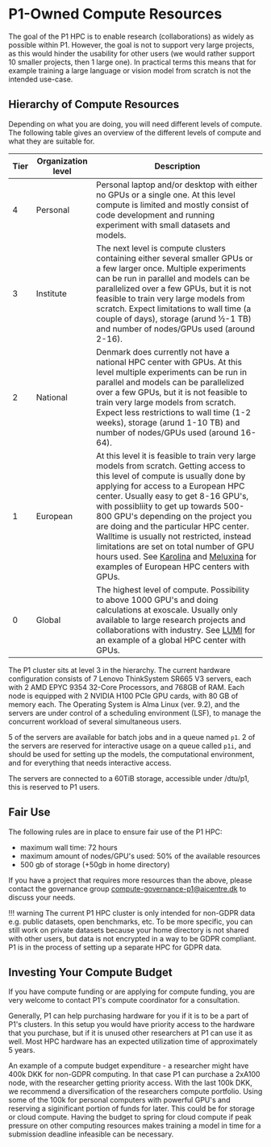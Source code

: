 # P1-Owned Compute Resources

The goal of the P1 HPC is to enable research (collaborations) as widely as possible within P1. However, the goal is not 
to support very large projects, as this would hinder the usability for other users (we would rather support 10 smaller 
projects, then 1 large one). In practical terms this means that for example training a large language or vision model 
from scratch is not the intended use-case.

## Hierarchy of Compute Resources

Depending on what you are doing, you will need different levels of compute. The following table gives an overview of the
different levels of compute and what they are suitable for.

Tier | Organization level | Description
---- | ------------------ | -----------
4    | Personal           | Personal laptop and/or desktop with either no GPUs or a single one. At this level compute is limited and mostly consist of code development and running experiment with small datasets and models.
3    | Institute          | The next level is compute clusters containing either several smaller GPUs or a few larger once. Multiple experiments can be run in parallel and models can be parallelized over a few GPUs, but it is not feasible to train very large models from scratch. Expect limitations to wall time (a couple of days), storage (arund ½-1 TB) and number of nodes/GPUs used (around 2-16).
2    | National           | Denmark does currently not have a national HPC center with GPUs. At this level multiple experiments can be run in parallel and models can be parallelized over a few GPUs, but it is not feasible to train very large models from scratch. Expect less restrictions to wall time (1-2 weeks), storage (arund 1-10 TB) and number of nodes/GPUs used (around 16-64).
1    | European           | At this level it is feasible to train very large models from scratch. Getting access to this level of compute is usually done by applying for access to a European HPC center. Usually easy to get 8-16 GPU's, with possibliity to get up towards 500-800 GPU's depending on the project you are doing and the particular HPC center. Walltime is usually not restricted, instead limitations are set on total number of GPU hours used. See [Karolina](https://eurohpc-ju.europa.eu/supercomputers/our-supercomputers_en#karolina) and [Meluxina](https://eurohpc-ju.europa.eu/supercomputers/our-supercomputers_en#meluxina) for examples of European HPC centers with GPUs.
0    | Global             | The highest level of compute. Possibility to above 1000 GPU's and doing calculations at exoscale. Usually only available to large research projects and collaborations with industry. See [LUMI](https://eurohpc-ju.europa.eu/supercomputers/our-supercomputers_en#lumi) for an example of a global HPC center with GPUs.

The P1 cluster sits at level 3 in the hierarchy. The current hardware configuration consists of 7 Lenovo ThinkSystem 
SR665 V3 servers, each with 2 AMD EPYC 9354 32-Core Processors, and 768GB of RAM. Each node is equipped with 2 NVIDIA 
H100 PCIe GPU cards, with 80 GB of memory each. The Operating System is Alma Linux (ver. 9.2), and the servers are under 
control of a scheduling environment (LSF), to manage the concurrent workload of several simultaneous users. 

5 of the servers are available for batch jobs and in a queue named `p1`. 2 of the servers are reserved for interactive 
usage on a queue called `p1i`, and should be used for setting up the models, the computational environment, and for 
everything that needs interactive access.

The servers are connected to a 60TiB storage, accessible under /dtu/p1, this is reserved to P1 users.  

## Fair Use 

The following rules are in place to ensure fair use of the P1 HPC:

* maximum wall time: 72 hours
* maximum amount of nodes/GPU's used: 50% of the available resources
* 500 gb of storage (+50gb in home directory)

If you have a project that requires more resources than the above, please contact the governance group 
<compute-governance-p1@aicentre.dk> to discuss your needs.

!!! warning
    The current P1 HPC cluster is only intended for non-GDPR data e.g. public datasets, open benchmarks, etc. To be more
    specific, you can still work on private datasets because your home directory is not shared with other users, but 
    data is not encrypted in a way to be GDPR compliant. P1 is in the process of setting up a separate HPC for GDPR 
    data.

## Investing Your Compute Budget

If you have compute funding or are applying for compute funding, you are very welcome to contact P1's compute 
coordinator for a consultation.

Generally, P1 can help purchasing hardware for you if it is to be a part of P1's clusters. In this setup you would have 
priority access to the hardware that you purchase, but if it is unused other researchers at P1 can use it as well. 
Most HPC hardware has an expected utilization time of approximately 5 years.

An example of a compute budget expenditure - a researcher might have 400k DKK for non-GDPR computing. In that case P1 
can purchase a 2xA100 node, with the researcher getting priority access. With the last 100k DKK, we recommend a 
diversification of the researchers compute portfolio. Using some of the 100k for personal computers with powerful GPU's 
and reserving a siginificant portion of funds for later. This could be for storage or cloud compute. Having the budget 
to spring for cloud compute if peak pressure on other computing resources makes training a model in time for a 
submission deadline infeasible can be necessary.
